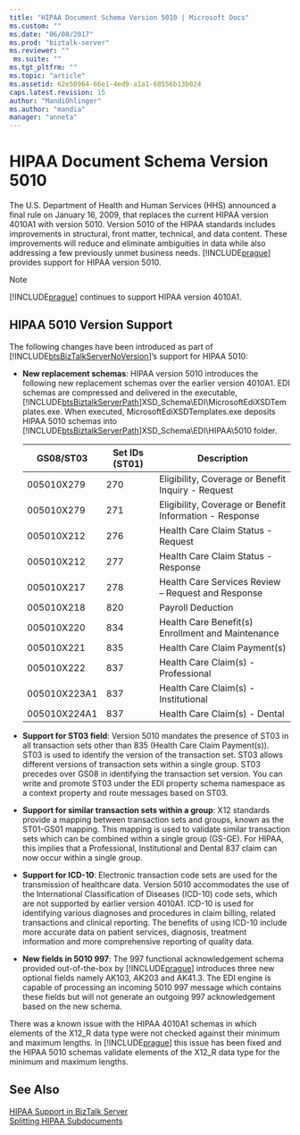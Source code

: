 ```yaml
---
title: "HIPAA Document Schema Version 5010 | Microsoft Docs"
ms.custom: ""
ms.date: "06/08/2017"
ms.prod: "biztalk-server"
ms.reviewer: ""
 ms.suite: ""
ms.tgt_pltfrm: ""
ms.topic: "article"
ms.assetid: 62e50964-66e1-4ed9-a1a1-68556b13b024
caps.latest.revision: 15
author: "MandiOhlinger"
ms.author: "mandia"
manager: "anneta"
---
```

# HIPAA Document Schema Version 5010
The U.S. Department of Health and Human Services (HHS) announced a final rule on January 16, 2009, that replaces the current HIPAA version 4010A1 with version 5010. Version 5010 of the HIPAA standards includes improvements in structural, front matter, technical, and data content. These improvements will reduce and eliminate ambiguities in data while also addressing a few previously unmet business needs. [!INCLUDE[prague](../includes/prague-md.md)] provides support for HIPAA version 5010.  
  
> [!NOTE]
>  [!INCLUDE[prague](../includes/prague-md.md)] continues to support HIPAA version 4010A1.  
  
## HIPAA 5010 Version Support  
 The following changes have been introduced as part of [!INCLUDE[btsBizTalkServerNoVersion](../includes/btsbiztalkservernoversion-md.md)]’s support for HIPAA 5010:  
  
-   **New replacement schemas**: HIPAA version 5010 introduces the following new replacement schemas over the earlier version 4010A1. EDI schemas are compressed and delivered in the executable, [!INCLUDE[btsBiztalkServerPath](../includes/btsbiztalkserverpath-md.md)]XSD_Schema\EDI\MicrosoftEdiXSDTemplates.exe. When executed, MicrosoftEdiXSDTemplates.exe deposits HIPAA 5010 schemas into [!INCLUDE[btsBiztalkServerPath](../includes/btsbiztalkserverpath-md.md)]XSD_Schema\EDI\HIPAA\5010 folder.  
  
    |GS08/ST03|Set IDs (ST01)|Description|  
    |----------------|----------------------|-----------------|  
    |005010X279|270|Eligibility, Coverage or Benefit Inquiry - Request|  
    |005010X279|271|Eligibility, Coverage or Benefit Information - Response|  
    |005010X212|276|Health Care Claim Status - Request|  
    |005010X212|277|Health Care Claim Status - Response|  
    |005010X217|278|Health Care Services Review – Request and Response|  
    |005010X218|820|Payroll Deduction|  
    |005010X220|834|Health Care Benefit(s) Enrollment and Maintenance|  
    |005010X221|835|Health Care Claim Payment(s)|  
    |005010X222|837|Health Care Claim(s) - Professional|  
    |005010X223A1|837|Health Care Claim(s) - Institutional|  
    |005010X224A1|837|Health Care Claim(s) - Dental|  
  
-   **Support for ST03 field**: Version 5010 mandates the presence of ST03 in all transaction sets other than 835 (Health Care Claim Payment(s)). ST03 is used to identify the version of the transaction set. ST03 allows different versions of transaction sets within a single group. ST03 precedes over GS08 in identifying the transaction set version. You can write and promote ST03 under the EDI property schema namespace as a context property and route messages based on ST03.  
  
-   **Support for similar transaction sets within a group**: X12 standards provide a mapping between transaction sets and groups, known as the ST01-GS01 mapping. This mapping is used to validate similar transaction sets which can be combined within a single group (GS-GE). For HIPAA, this implies that a Professional, Institutional and Dental 837 claim can now occur within a single group.  
  
-   **Support for ICD-10**: Electronic transaction code sets are used for the transmission of healthcare data. Version 5010 accommodates the use of the International Classification of Diseases (ICD-10) code sets, which are not supported by earlier version 4010A1. ICD-10 is used for identifying various diagnoses and procedures in claim billing, related transactions and clinical reporting. The benefits of using ICD-10 include more accurate data on patient services, diagnosis, treatment information and more comprehensive reporting of quality data.  
  
-   **New fields in 5010 997**: The 997 functional acknowledgement schema provided out-of-the-box by [!INCLUDE[prague](../includes/prague-md.md)] introduces three new optional fields namely AK103, AK203 and AK41.3. The EDI engine is capable of processing an incoming 5010 997 message which contains these fields but will not generate an outgoing 997 acknowledgement based on the new schema.  
  
 There was a known issue with the HIPAA 4010A1 schemas in which elements of the X12_R data type were not checked against their minimum and maximum lengths. In [!INCLUDE[prague](../includes/prague-md.md)] this issue has been fixed and the HIPAA 5010 schemas validate elements of the X12_R data type for the minimum and maximum lengths.  
  
## See Also  
 [HIPAA Support in BizTalk Server](../core/hipaa-support-in-biztalk-server.md)   
 [Splitting HIPAA Subdocuments](../core/splitting-hipaa-subdocuments.md)